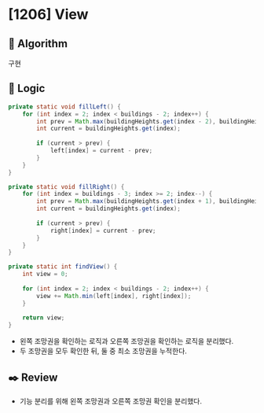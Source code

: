 # [1206] View

## :pushpin: **Algorithm**

구현

## :round_pushpin: **Logic**

```java
private static void fillLeft() {
    for (int index = 2; index < buildings - 2; index++) {
        int prev = Math.max(buildingHeights.get(index - 2), buildingHeights.get(index - 1));
        int current = buildingHeights.get(index);
        
        if (current > prev) {
            left[index] = current - prev;
        }
    }
}

private static void fillRight() {
    for (int index = buildings - 3; index >= 2; index--) {
        int prev = Math.max(buildingHeights.get(index + 1), buildingHeights.get(index + 2));
        int current = buildingHeights.get(index);
        
        if (current > prev) {
            right[index] = current - prev;
        }
    }
}

private static int findView() {
    int view = 0;
    
    for (int index = 2; index < buildings - 2; index++) {
        view += Math.min(left[index], right[index]);
    }
    
    return view;
}
```

- 왼쪽 조망권을 확인하는 로직과 오른쪽 조망권을 확인하는 로직을 분리했다.
- 두 조망권을 모두 확인한 뒤, 둘 중 최소 조망권을 누적한다.

## :black_nib: **Review**
- 기능 분리를 위해 왼쪽 조망권과 오른쪽 조망권 확인을 분리했다.